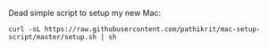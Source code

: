 Dead simple script to setup my new Mac:

```shell
curl -sL https://raw.githubusercontent.com/pathikrit/mac-setup-script/master/setup.sh | sh
```
